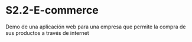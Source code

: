 # S2.2-E-commerce
Demo de una aplicación web para una empresa que permite la compra de sus productos a través de internet
